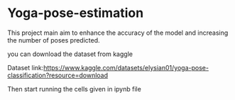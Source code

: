 # Yoga-pose-estimation
This project main aim to enhance the accuracy of the model and increasing the number of poses predicted.

you can download the dataset from kaggle

Dataset link:https://www.kaggle.com/datasets/elysian01/yoga-pose-classification?resource=download

Then start running the cells given in ipynb file
